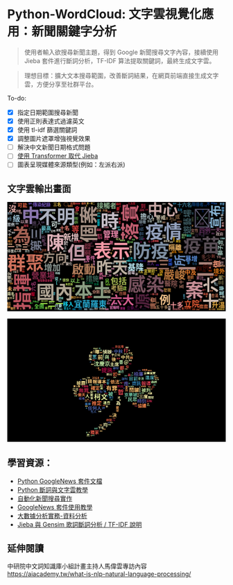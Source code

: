 # Python-WordCloud: 文字雲視覺化應用：新聞關鍵字分析

> 使用者輸入欲搜尋新聞主題，得到 Google 新聞搜尋文字內容，接續使用 Jieba 套件進行斷詞分析，TF-IDF 算法提取關鍵詞，最終生成文字雲。

> 理想目標：擴大文本搜尋範圍，改善斷詞結果，在網頁前端直接生成文字雲，方便分享至社群平台。

To-do:

- [x] 指定日期範圍搜尋新聞
- [x] 使用正則表達式過濾英文
- [x] 使用 tl-idf 篩選關鍵詞
- [x] 調整圖片遮罩增強視覺效果
- [ ] 解決中文新聞日期格式問題
- [ ] [使用 Transformer 取代 Jieba](https://github.com/wastu01/Python-WordCloud/issues/1#issue-1028103420)
- [ ] 圖表呈現媒體來源類型(例如：左派右派)

## 文字雲輸出畫面

![疫情關鍵字文字雲](/img/2021-05-13-疫情.png)

![柯文哲關鍵字文字雲](/img/20240919_柯文哲_relative_scaling20%.png)


## 學習資源：

- [Python GoogleNews 套件文檔](https://pypi.org/project/GoogleNews/)
- [Python 斷詞與文字雲教學](http://120.108.221.55/PROFCHWU/dctai/index.php)
- [自動化新聞搜尋實作](http://13.231.129.69/2020/11/11/python-googlenews/)
- [GoogleNews 套件使用教學](https://clay-atlas.com/blog/2019/10/14/python-chinese-tutorial-googlenews-package/)
- [大數據分析實務-資料分析](https://hackmd.io/@aaronlife/python-bigdata-02)
- [Jieba 與 Gensim 歌詞斷詞分析 / TF-IDF 說明](https://github.com/youngmihuang/lyrics_application)


## 延伸閱讀
中研院中文詞知識庫小組計畫主持人馬偉雲專訪內容
https://aiacademy.tw/what-is-nlp-natural-language-processing/

<!--if you see this, congrats! https://hackmd.io/@DCT/google-news-package-learning-with-gpt -->





